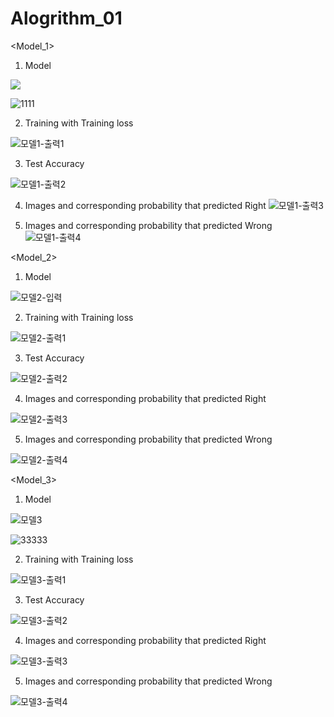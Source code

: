 # Alogrithm_01

<Model_1>
1. Model

![](https://user-images.githubusercontent.com/55013577/81248661-d2b73d00-9057-11ea-913c-2a2d4e4806f3.png)

![1111](https://user-images.githubusercontent.com/56347876/121781483-f6946d00-cbdf-11eb-8f6a-7b3d083a7dcc.PNG)

2. Training with Training loss

![모델1-출력1](https://user-images.githubusercontent.com/56347876/121781487-fb592100-cbdf-11eb-829e-051a37edaf40.PNG)

3. Test Accuracy

![모델1-출력2](https://user-images.githubusercontent.com/56347876/121781492-fdbb7b00-cbdf-11eb-8f99-b3e99e282f96.PNG)


4. Images and corresponding probability that predicted Right
![모델1-출력3](https://user-images.githubusercontent.com/56347876/121781493-00b66b80-cbe0-11eb-8699-b509346281f4.PNG)


5. Images and corresponding probability that predicted Wrong
![모델1-출력4](https://user-images.githubusercontent.com/56347876/121781494-03b15c00-cbe0-11eb-9ded-09f3e93403d3.PNG)






<Model_2>
1. Model

![모델2-입력](https://user-images.githubusercontent.com/56347876/121781033-f1ceb980-cbdd-11eb-99ca-76c965d5c1c3.PNG)


2. Training with Training loss

![모델2-출력1](https://user-images.githubusercontent.com/56347876/121781038-fd21e500-cbdd-11eb-8875-a484d652f016.PNG)

3. Test Accuracy

![모델2-출력2](https://user-images.githubusercontent.com/56347876/121781043-01e69900-cbde-11eb-9072-00e73f929f07.PNG)

4. Images and corresponding probability that predicted Right

![모델2-출력3](https://user-images.githubusercontent.com/56347876/121781050-057a2000-cbde-11eb-857e-916e0aac1fca.PNG)

5. Images and corresponding probability that predicted Wrong

![모델2-출력4](https://user-images.githubusercontent.com/56347876/121781055-09a63d80-cbde-11eb-9c83-3cadaa2af2f0.PNG)





<Model_3>
1. Model

![모델3](https://user-images.githubusercontent.com/56347876/121781498-08761000-cbe0-11eb-8602-421dc31bb8f9.PNG)

![33333](https://user-images.githubusercontent.com/56347876/121781724-16786080-cbe1-11eb-918d-9c348693a383.PNG)

2. Training with Training loss

![모델3-출력1](https://user-images.githubusercontent.com/56347876/121781734-209a5f00-cbe1-11eb-9ff4-a585821682b2.PNG)

3. Test Accuracy

![모델3-출력2](https://user-images.githubusercontent.com/56347876/121781737-24c67c80-cbe1-11eb-88c1-9806fdf87bd6.PNG)


4. Images and corresponding probability that predicted Right

![모델3-출력3](https://user-images.githubusercontent.com/56347876/121781740-285a0380-cbe1-11eb-9bfa-3b822d7692da.PNG)


5. Images and corresponding probability that predicted Wrong

![모델3-출력4](https://user-images.githubusercontent.com/56347876/121781746-2b54f400-cbe1-11eb-8f8d-5c801f9b84d7.PNG)

